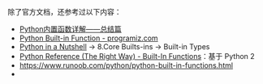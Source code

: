 除了官方文档，还参考过以下内容：

- [Python内置函数详解——总结篇](https://www.cnblogs.com/sesshoumaru/p/6140987.html)
- [Python Built-in Function - programiz.com](https://www.programiz.com/python-programming/methods/built-in)
- [Python in a Nutshell](https://learning.oreilly.com/library/view/python-in-a/0596001886/) -> 8.Core Builts-ins -> Built-in Types
- [Python Reference (The Right Way) - Built-In Functions](https://python-reference.readthedocs.io/en/latest/docs/functions/index.html#built-in-functions)：基于 Python 2
- https://www.runoob.com/python/python-built-in-functions.html
- 

